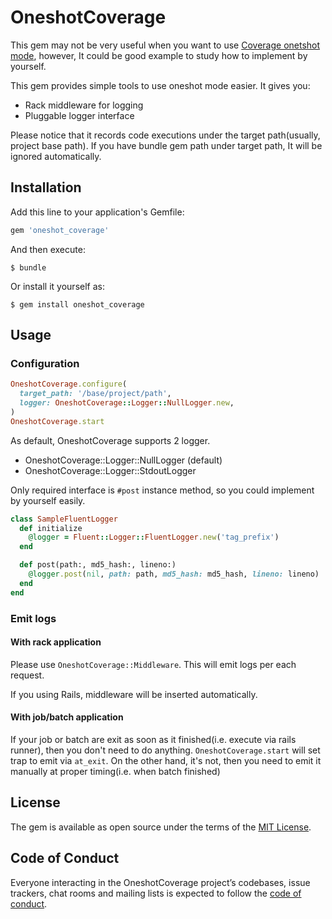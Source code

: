 # OneshotCoverage

This gem may not be very useful when you want to use [Coverage onetshot mode](https://bugs.ruby-lang.org/issues/15022),
however, It could be good example to study how to implement by yourself.

This gem provides simple tools to use oneshot mode easier. It gives you:

- Rack middleware for logging
- Pluggable logger interface

Please notice that it records code executions under the target path(usually, project base path).
If you have bundle gem path under target path, It will be ignored automatically.

## Installation

Add this line to your application's Gemfile:

```ruby
gem 'oneshot_coverage'
```

And then execute:

    $ bundle

Or install it yourself as:

    $ gem install oneshot_coverage

## Usage

### Configuration

```ruby
OneshotCoverage.configure(
  target_path: '/base/project/path',
  logger: OneshotCoverage::Logger::NullLogger.new,
)
OneshotCoverage.start
```

As default, OneshotCoverage supports 2 logger.

- OneshotCoverage::Logger::NullLogger (default)
- OneshotCoverage::Logger::StdoutLogger

Only required interface is `#post` instance method, so you could implement
by yourself easily.

```ruby
class SampleFluentLogger
  def initialize
    @logger = Fluent::Logger::FluentLogger.new('tag_prefix')
  end

  def post(path:, md5_hash:, lineno:)
    @logger.post(nil, path: path, md5_hash: md5_hash, lineno: lineno)
  end
end
```

### Emit logs

#### With rack application

Please use `OneshotCoverage::Middleware`. This will emit logs per each request.

If you using Rails, middleware will be inserted automatically.

#### With job/batch application

If your job or batch are exit as soon as it finished(i.e. execute via rails runner),
then you don't need to do anything. `OneshotCoverage.start` will set trap
to emit via `at_exit`.
On the other hand, it's not, then you need to emit it manually
at proper timing(i.e. when batch finished)

## License

The gem is available as open source under the terms of the [MIT License](https://opensource.org/licenses/MIT).

## Code of Conduct

Everyone interacting in the OneshotCoverage project’s codebases, issue trackers, chat rooms and mailing lists is expected to follow the [code of conduct](https://github.com/riseshia/oneshot_coverage/blob/master/CODE_OF_CONDUCT.md).
